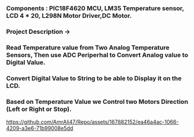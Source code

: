 ### Components : PIC18F4620 MCU, LM35 Temperature sensor, LCD 4 * 20, L298N Motor Driver,DC Motor.

### Project Description -> 

### Read Temperature value from Two Analog Temperature Sensors, Then use ADC Periperhal to Convert Analog value to Digital Value.
### Convert Digital Value to String to be able to Display it on the LCD.
### Based on Temperature Value we Control two Motors Direction (Left or Right or Stop).

https://github.com/AmrAli47/Repo/assets/167882152/ea46a4ac-1066-4209-a3e6-71b99008e5dd

